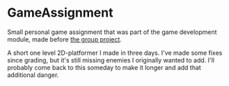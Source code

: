 # GameAssignment

<p>Small personal game assignment that was part of the game development module, made before <a href="https://github.com/JennyKor/GameGroupProject"> the group project</a>.</p>
<p>A short one level 2D-platformer I made in three days. I've made some fixes since grading, but it's still missing enemies I originally wanted to add. I'll probably come back to this someday to make it longer and add that additional danger.</p>
